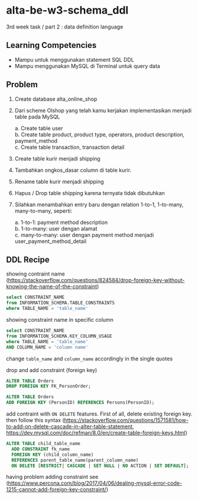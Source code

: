 # alta-be-w3-schema_ddl
3rd week task / part 2 : data definition language

## Learning Competencies
* Mampu untuk menggunakan statement SQL DDL
* Mampu menggunakan MySQL di Terminal untuk query data

## Problem
1. Create database alta_online_shop
2. Dari scheme Olshop yang telah kamu kerjakan implementasikan menjadi table pada MySQL    

    a. Create table user    
    b. Create table product, product type, operators, product description, payment_method    
    c. Create table transaction, transaction detail

3. Create table kurir menjadi shipping
4. Tambahkan ongkos_dasar column di table kurir.
5. Rename table kurir menjadi shipping
6. Hapus / Drop table shipping karena ternyata tidak dibutuhkan
7. Silahkan menambahkan entry baru dengan relation 1-to-1, 1-to-many, many-to-many, seperti:    
     
    a. 1-to-1: payment method description    
    b. 1-to-many: user dengan alamat    
    c. many-to-many: user dengan payment method menjadi user_payment_method_detail
  
## DDL Recipe
showing contraint name (https://stackoverflow.com/questions/824584/drop-foreign-key-without-knowing-the-name-of-the-constraint)
```sql
select CONSTRAINT_NAME
from INFORMATION_SCHEMA.TABLE_CONSTRAINTS
where TABLE_NAME = 'table_name'
```
showing constraint name in specific column
```sql
select CONSTRAINT_NAME
from INFORMATION_SCHEMA.KEY_COLUMN_USAGE
where TABLE_NAME = 'table_name'
AND COLUMN_NAME = 'column name'
```
change `table_name` and `column_name` accordingly in the single quotes

drop and add constraint (foreign key)

```sql
ALTER TABLE Orders
DROP FOREIGN KEY FK_PersonOrder;

ALTER TABLE Orders
ADD FOREIGN KEY (PersonID) REFERENCES Persons(PersonID);
```

add contraint with `ON DELETE` features. First of all, delete existing foreign key. then follow this syntax (https://stackoverflow.com/questions/1571581/how-to-add-on-delete-cascade-in-alter-table-statement, https://dev.mysql.com/doc/refman/8.0/en/create-table-foreign-keys.html)
```sql
ALTER TABLE child_table_name 
  ADD CONSTRAINT fk_name 
  FOREIGN KEY (child_column_name) 
  REFERENCES parent_table_name(parent_column_name) 
  ON DELETE [RESTRICT| CASCADE | SET NULL | NO ACTION | SET DEFAULT];
```
having problem adding constraint see (https://www.percona.com/blog/2017/04/06/dealing-mysql-error-code-1215-cannot-add-foreign-key-constraint/)

